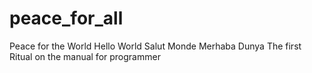 # peace_for_all
Peace for the World
Hello World
Salut Monde
Merhaba Dunya
The first Ritual on the manual for programmer

